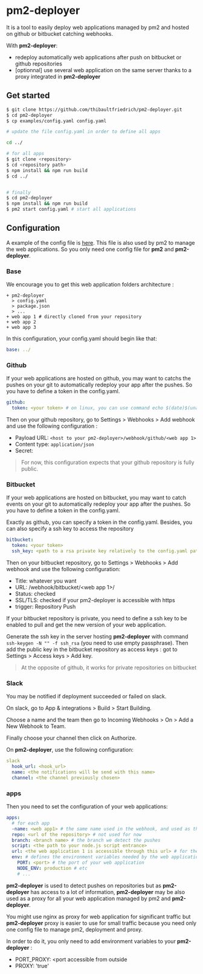 # pm2-deployer

It is a tool to easily deploy web applications managed by pm2 and hosted on github or bitbucket catching webhooks.

With **pm2-deployer**:
* redeploy automatically web applications after push on bitbucket or github repositories
* [optionnal] use several web application on the same server thanks to a proxy integrated in **pm2-deployer**

## Get started

```bash
$ git clone https://github.com/thibaultfriedrich/pm2-deployer.git
$ cd pm2-deployer
$ cp examples/config.yaml config.yaml

# update the file config.yaml in order to define all apps

cd ../

# for all apps
$ git clone <repository>
$ cd <repository path>
$ npm install && npm run build
$ cd ../


# finally
$ cd pm2-deployer
$ npm install && npm run build
$ pm2 start config.yaml # start all applications
```


## Configuration

A example of the config file is [here](examples/config.yaml). This file is also used by pm2 to manage the web applications. So you only need one config file for **pm2** and **pm2-deployer**.

### Base

We encourage you to get this web application folders architecture :

```
+ pm2-deployer
  > config.yaml
  > package.json
  > ...
+ web app 1 # directly cloned from your repository
+ web app 2
+ web app 3
```

In this configuration, your config.yaml should begin like that:
```yaml
base: ../
```

### Github

If your web applications are hosted on github, you may want to catchs the pushes on your git to automatically redeploy your app after the pushes. So you have to define a token in the config.yaml.

```yaml
github:
  token: <your token> # on linux, you can use command echo $(date)$(uname -a) | md5sum to generate a token
```

Then on your github repository, go to Settings > Webhooks > Add webhook and use the following configuration :

* Payload URL: `<host to your pm2-deployer>/webhook/github/<web app 1>`
* Content type: `application/json`
* Secret: <your token>

> For now, this configuration expects that your github repository is fully public.

### Bitbucket

If your web applications are hosted on bitbucket, you may want to catch events on your git to automatically redeploy your app after the pushes. So you have to define a token in the config.yaml.

Exactly as github, you can specify a token in the config.yaml. Besides, you can also specify a ssh key to access the repository

```yaml
bitbucket:
  token: <your token>
  ssh_key: <path to a rsa private key relatively to the config.yaml path>
```

Then on your bitbucket repository, go to Settings > Webhooks > Add webhook and use the following configuration:

* Title: whatever you want
* URL: <host to your pm2-deployer>/webhook/bitbucket/<web app 1>/<token>
* Status: checked
* SSL/TLS: checked if your pm2-deployer is accessible with https
* trigger: Repository Push

If your bitbucket repository is private, you need to define a ssh key to be enabled to pull and get the new version of your web application.

Generate the ssh key in the server hosting **pm2-deployer** with command `ssh-keygen -N "" -f ssh_rsa` (you need to use empty passphrase). Then add the public key in the bitbucket repository as access keys : got to Settings > Access keys > Add key.


> At the opposite of github, it works for private repositories on bitbucket

### Slack

You may be notified if deployment succeeded or failed on slack.

On slack, go to App & integrations > Build > Start Building.

Choose a name and the team then go to Incoming Webhooks > On > Add a New Webhook to Team.

Finally choose your channel then click on Authorize.


On **pm2-deployer**, use the following configuration:

```yaml
slack
  hook_url: <hook_url>
  name: <the notifications will be send with this name>
  channel: <the channel previously chosen>
```


### apps

Then you need to set the configuration of your web applications:

```yaml
apps:
  # for each app
  -name: <web app1> # the same name used in the webhook, and used as the folder name of the application
  repo: <url of the repository> # not used for now
  branch: <branch name> # the branch we detect the pushes
  script: <the path to your node.js script entrance>
  url: <the web application 1 is accessible through this url> # for the slack notification
  env: # defines the environment variables needed by the web application 1
    PORT: <port> # the port of your web application
    NODE_ENV: production # etc
    # ...
```

**pm2-deployer** is used to detect pushes on repositories but as **pm2-deployer** has access to a lot of information, **pm2-deployer** may be also used as a proxy for all your web application managed by pm2 and **pm2-deployer**.

You might use nginx as proxy for web application for significant traffic but **pm2-deployer** proxy is easier to use for small traffic because you need only one config file to manage pm2, deployment and proxy.

In order to do it, you only need to add environment variables to your **pm2-deployer** :

* PORT_PROXY: <port accessible from outside
* PROXY: 'true'
